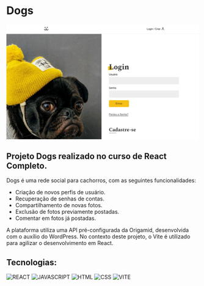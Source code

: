 # Dogs

<img src="/React-Completo/Projeto-Final/dogs.jpg">

## Projeto Dogs realizado no curso de React Completo.

Dogs é uma rede social para cachorros, com as seguintes funcionalidades:

- Criação de novos perfis de usuário.
- Recuperação de senhas de contas.
- Compartilhamento de novas fotos.
- Exclusão de fotos previamente postadas.
- Comentar em fotos já postadas.

A plataforma utiliza uma API pré-configurada da Origamid, desenvolvida com o auxílio do WordPress. No contexto deste projeto, o Vite é utilizado para agilizar o desenvolvimento em React.

## Tecnologias:

![REACT](https://img.shields.io/badge/react-%2320232a.svg?style=for-the-badge&logo=react&logoColor=%)
![JAVASCRIPT](https://img.shields.io/badge/javascript-%2320232a.svg?style=for-the-badge&logo=javascript&logoColor=%)
![HTML](https://img.shields.io/badge/html-%2320232a.svg?style=for-the-badge&logo=html5&logoColor=%)
![CSS](https://img.shields.io/badge/css-%2320232a.svg?style=for-the-badge&logo=css3&logoColor=%2361dafb)
![VITE](https://img.shields.io/badge/vite-%2320232a.svg?style=for-the-badge&logo=vite&logoColor=%)

